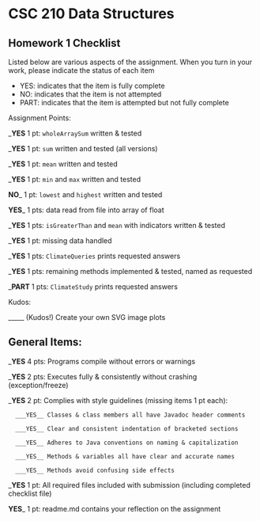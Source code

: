 # CSC 210 Data Structures
## Homework 1 Checklist

Listed below are various aspects of the assignment.  When you turn in
your work, please indicate the status of each item

- YES: indicates that the item is fully complete
- NO: indicates that the item is not attempted
- PART: indicates that the item is attempted but not fully complete


Assignment Points:

___YES__ 1 pt: `wholeArraySum` written & tested

___YES__ 1 pt: `sum` written and tested (all versions)

___YES__ 1 pt: `mean` written and tested

___YES__ 1 pt: `min` and `max` written and tested

__NO___ 1 pt: `lowest` and `highest` written and tested

__YES___ 1 pts: data read from file into array of float

___YES__ 1 pts: `isGreaterThan` and `mean` with indicators written & tested

___YES__ 1 pt: missing data handled

___YES__ 1 pts: `ClimateQueries` prints requested answers

___YES__ 1 pts: remaining methods implemented & tested, named as requested

___PART__ 1 pts: `ClimateStudy` prints requested answers

Kudos:

_____ (Kudos!) Create your own SVG image plots


## General Items:

___YES__ 4 pts: Programs compile without errors or warnings

___YES__ 2 pts: Executes fully & consistently without crashing (exception/freeze)

___YES__ 2 pt: Complies with style guidelines (missing items 1 pt each):

      ___YES__ Classes & class members all have Javadoc header comments

      ___YES__ Clear and consistent indentation of bracketed sections

      ___YES__ Adheres to Java conventions on naming & capitalization

      ___YES__ Methods & variables all have clear and accurate names

      ___YES__ Methods avoid confusing side effects

___YES__ 1 pt: All required files included with submission (including completed checklist file)

__YES___ 1 pt: readme.md contains your reflection on the assignment